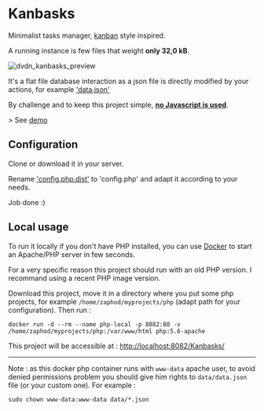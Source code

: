 # Kanbasks

Minimalist tasks manager, [kanban](https://en.wikipedia.org/wiki/Kanban) style inspired.

A running instance is few files that weight **only 32,0 kB**.

![dvdn_kanbasks_preview](https://github.com/user-attachments/assets/07e088b5-78f9-43e4-b166-f5f869b9f237)

It's a flat file database interaction as a json file is directly modified by your actions, for example ['data.json'](https://github.com/dvdn/kanbasks/blob/master/data/data.json)

By challenge and to keep this project simple, [**no Javascript is used**](https://news.ycombinator.com/item?id=12690842).

\> See [demo](http://dvdn.online.fr/kanbasks/)

## Configuration

Clone or download it in your server.

Rename ['config.php.dist'](https://github.com/dvdn/kanbasks/blob/master/inc/config.php.dist) to 'config.php' and adapt it according to your needs.

Job done :)

## Local usage

To run it locally if you don't have PHP installed, you can use [Docker](https://docs.docker.com/) to start an Apache/PHP server in few seconds.

For a very specific reason this project should run with an old PHP version. I recommand using a recent PHP image version.

Download this project, move it in a directory where you put some php projects, for example `/home/zaphod/myprojects/php` (adapt path for your configuration). Then run :

    docker run -d --rm --name php-local -p 8082:80 -v /home/zaphod/myprojects/php:/var/www/html php:5.6-apache

This project will be accessible at : [http://localhost:8082/Kanbasks/](http://localhost:8082/Kanbasks/)

---

Note : as this docker php container runs with `www-data` apache user, to avoid denied permissions problem you should give him rights to `data/data.json` file (or your custom one). For example :

    sudo chown www-data:www-data data/*.json
